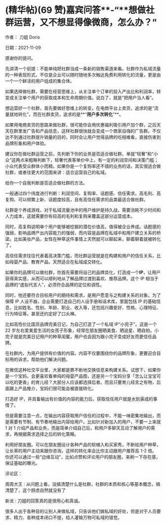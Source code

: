 
# (精华帖)(69 赞)嘉宾问答**-“**想做社群运营，又不想显得像微商，怎么办？”

作者：  刀姐 Doris

日期：2021-11-09

感谢你的提问。

先讲清一个前提：不能单纯把社群当成一条新的销售渠道来看。社群作为私域流量的一种表现形式，不仅是企业可以随时随地多次触达免费利用转化的流量，更是由一个一个鲜活的用户组成的集合体。

如果选择做社群，需要在经营思维上，从关注单个订单的投入产出比和利润率，转变成关注单个用户的获取成本和生命周期价值。说白了，就是“把用户当人看”。

 

 

想运营好一个社群，首先要做好思维上的转变。在电商平台上卖货，追求的是“流量就地转化”。而在社群卖货，追求的是**“**用户多次转化**”**。

如果用电商卖货的思路来做社群，很可能你会用优惠福利吸引用户加个群，之后天天在群里发广告和产品信息，这样社群很快就会变成一个商家自嗨的广告群。不仅达不到通过社群提升销量的目的，同时会让用户觉得品牌的吃相难看，直接伤害到品牌形象和用户体验。

建议你在做社群运营之前，先判断下你的业务是否适合做社群。单就“轻奢”和“小众”这两点来粗略判断下，轻奢代表客单价中上，有一定的利润空间和决策门槛；小众代表受众群体小而精。如果你是一个复购率还不错的业务的话，其实很适合做社群，或者往更大的范围来讲：适合运营自己的私域。

给你一个自我判断是否适合做社群的方法。

一般通过四个纬度进行判断：利润空间、复购率、话题感、信任需求。高毛利、高复购、可以频繁上新、话题度较高，且有高信任需求的品类最适合做社群。

社群是个养成游戏，对于私域流量池中的用户维护是持久战，需要消耗不少时间和人力成本，这就需要你有较高的毛利和复购来覆盖这部分运营成本。

同时，高复购说明单个用户能够被挖掘的潜在价值高，值得被企业养成。话题感的强弱，影响品牌产出内容能力的强弱，而内容是品牌在私域中和用户建立关系的桥梁。比如美妆产品，女性在种草这件事情上天然就可以聊起来，聊着聊着就被转化了。

高信任需求往往代表着高决策门槛，而社群运营就是在构建和用户的信任关系，比如母婴产品、教育产品，天然适合在私域成交转化。

 

 

如果你的品牌可以做社群，你首先需要将自己的品牌具化，打造成一个**IP**，让用户获得真实感，从而可以顺利地从了解品牌过渡到喜欢、推荐品牌。这个 IP 相当于品牌的“虚拟代言人”，必须符合品牌的定位和调性。

同时，他还要符合目标用户的期待和需求，是用户愿意与之构建关系的对象。为了保障 IP 人设不崩，企业需要打造自己的人设手册和话术库，里面包括 IP 的基础信息，比如姓名、性别、年龄、职业、收入等，还包括兴趣爱好、性格、心理特征、行为特征等，甚至还约定好了口头禅。

比如高性价比国货品牌完美日记，为自己打造了一个私域 IP“小完子”。这是一个 22 岁左右爱美爱生活的女孩子形象，经常在朋友圈晒美食、晒追星、晒自拍。小完子就是完美日记用户的种草闺蜜，用户也会因为跟小完子变成好友而更信任品牌。

在社群内，为用户提供有价值的内容。内容不仅要围绕你的品牌形象，更要迎合目标用的诉求，帮助他们解决问题。

在微信这种社交平台里，大家都是靠不断地交换信息来构建关系。试想下，如果你是一个宝妈，会更喜欢看单纯的母婴产品图，还是另一个宝妈分享「怎么让宝宝可以吃的更香」的育儿经？大部分人应该都选择后者。而且只要育儿经言之有物，后面跟上产品推介，宝妈们很可能会被直接转化。

打造好 IP，并具备输出有价值的内容的能力后，获取信任用户就是水到渠成的事情了。

但是需要注意一点，在输出内容获取用户信任的过程中，不能一味密集地输出，而是需要有节制、有节奏地输出内容给用户。比如针对新加入的用户，不要一上来就 1 对 1 介绍产品和业务，而是简单介绍自己后，和用户多聊天互动了解用户的需求，再根据需求选择之后的转化策略。

 

 

利用好朋友圈。可以在朋友圈设计各种产品的软植入和买家秀，不断给用户种草，让长草的用户主动来跟你咨询，这样的转化率会比你主动跟用户推荐高 1-2 倍。你还可以通过一些“边缘互动”，比如点赞和评论用户的朋友圈，来刷一下存在感，保证基础的曝光。

评论区：

周周大王 : 从问题上看，没搞清楚什么是社群，社群的本质和核心等基本概念，搞清楚了，这个顾虑自然就没有了

新龙 : 刀姐的回答真的是很用心和真诚。

很多人出于各种目的让别人来做私域，只告诉他们做私域的好处，但是对于人员要求、精力、各种成本闭口不提，给人灌输万物可私域的错觉。
